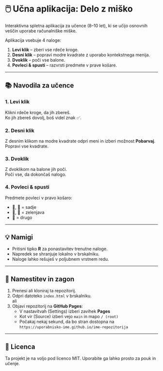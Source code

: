 # 🖱️ Učna aplikacija: Delo z miško

Interaktivna spletna aplikacija za učence (8–10 let), ki se učijo osnovnih veščin uporabe računalniške miške.

Aplikacija vsebuje 4 naloge:

1. **Levi klik** – zberi vse rdeče kroge.  
2. **Desni klik** – popravi modre kvadrate z uporabo kontekstnega menija.  
3. **Dvoklik** – poči vse balone.  
4. **Povleci & spusti** – razvrsti predmete v prave košare.

---

## 📚 Navodila za učence

### 1. Levi klik
Klikni rdeče kroge, da jih zbereš.  
Ko jih zbereš dovolj, boš videl znak ✅.

### 2. Desni klik
Z desnim klikom na modre kvadrate odpri meni in izberi možnost **Pobarvaj**.  
Popravi vse kvadrate.

### 3. Dvoklik
Z dvoklikom na balone jih poči.  
Poči vse, da dokončaš nalogo.

### 4. Povleci & spusti
Predmete povleci v pravo košaro:
- 🍎, 🍌 = sadje  
- 🥕, 🥦 = zelenjava  
- 🍞 = drugo

---

## 💡 Namigi
- Pritisni tipko **R** za ponastavitev trenutne naloge.
- Napredek se shranjuje lokalno v brskalniku.
- Naloge lahko rešuješ v poljubnem vrstnem redu.

---

## 🚀 Namestitev in zagon

1. Prenesi ali kloniraj ta repozitorij.
2. Odpri datoteko `index.html` v brskalniku.  
   ali
3. Objavi repozitorij na **GitHub Pages**:
   - V nastavitvah (Settings) izberi zavihek **Pages**
   - Kot vir (Source) izberi vejo `main` in mapo `/ (root)`
   - Počakaj nekaj sekund, da bo stran dostopna na `https://uporabnisko-ime.github.io/ime-repozitorija`

---

## 📜 Licenca
Ta projekt je na voljo pod licenco MIT. Uporabite ga lahko prosto za pouk in učenje.
